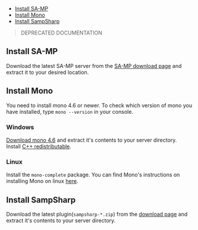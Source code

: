 - [Install SA-MP](#install-sa-mp)
- [Install Mono](#install-mono)
- [Install SampSharp](#install-sampsharp)

> DEPRECATED DOCUMENTATION

Install SA-MP
------------------------
Download the latest SA-MP server from the [SA-MP download page](http://sa-mp.com/download.php) and extract it to your desired location.

Install Mono
------------
You need to install mono 4.6 or newer. To check which version of mono you have installed, type `mono --version` in your console.

### Windows
[Download mono 4.6](http://deploy.timpotze.nl/packages/mono-portable46.zip) and extract it's contents to your server directory.  
Install [C++ redistributable](https://www.microsoft.com/en-us/download/details.aspx?id=53840).

### Linux
Install the `mono-complete` package. You can find Mono's instructions on installing Mono on linux [here](http://www.mono-project.com/docs/getting-started/install/linux/).

Install SampSharp
------------
Download the latest plugin(`sampsharp-*.zip`) from the [download page](https://github.com/ikkentim/SampSharp/releases) and extract it's contents to your server directory.